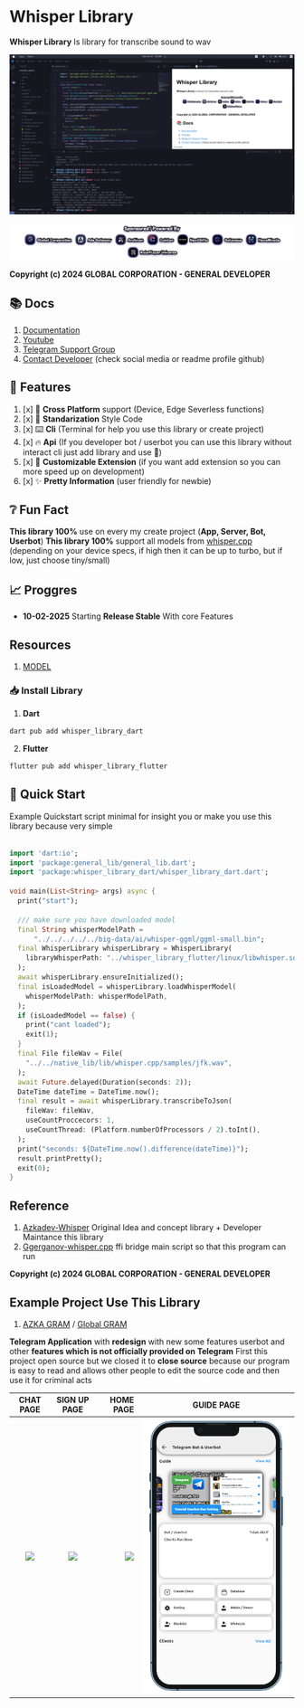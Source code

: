 # Whisper Library
 
**Whisper Library** Is library for transcribe sound to wav

[![](https://raw.githubusercontent.com/General-Developer/whisper_library/refs/heads/main/assets/demo_background.png)](https://youtu.be/drlqUwJEOg4)

[![](https://raw.githubusercontent.com/globalcorporation/.github/main/.github/logo/powered.png)](https://www.youtube.com/@Global_Corporation)

**Copyright (c) 2024 GLOBAL CORPORATION - GENERAL DEVELOPER**

## 📚️ Docs

1. [Documentation](https://youtube.com/@GENERAL_DEV)
2. [Youtube](https://youtube.com/@GENERAL_DEV)
3. [Telegram Support Group](https://t.me/DEVELOPER_GLOBAL_PUBLIC)
4. [Contact Developer](https://github.com/General-Developer) (check social media or readme profile github)

## 🔖️ Features

1. [x] 📱️ **Cross Platform** support (Device, Edge Severless functions)
2. [x] 📜️ **Standarization** Style Code
3. [x] ⌨️ **Cli** (Terminal for help you use this library or create project)
4. [x] 🔥️ **Api** (If you developer bot / userbot you can use this library without interact cli just add library and use 🚀️)
5. [x] 🧩️ **Customizable Extension** (if you want add extension so you can more speed up on development)
6. [x] ✨️ **Pretty Information** (user friendly for newbie)
 
## ❔️ Fun Fact

**This library 100%** use on every my create project (**App, Server, Bot, Userbot**)
**This library 100%** support all models from [whisper.cpp](https://github.com/ggerganov/whisper.cpp) (depending on your device specs, if high then it can be up to turbo, but if low, just choose tiny/small)
 
## 📈️ Proggres
 
- **10-02-2025**
  Starting **Release Stable** With core Features

## Resources

1. [MODEL](https://huggingface.co/ggerganov/whisper.cpp/tree/main)

### 📥️ Install Library

1. **Dart**

```bash
dart pub add whisper_library_dart
```

2. **Flutter**

```bash
flutter pub add whisper_library_flutter
```

## 🚀️ Quick Start

Example Quickstart script minimal for insight you or make you use this library because very simple

```dart

import 'dart:io';
import 'package:general_lib/general_lib.dart';
import 'package:whisper_library_dart/whisper_library_dart.dart';

void main(List<String> args) async {
  print("start");

  /// make sure you have downloaded model
  final String whisperModelPath =
      "../../../../../big-data/ai/whisper-ggml/ggml-small.bin";
  final WhisperLibrary whisperLibrary = WhisperLibrary(
    libraryWhisperPath: "../whisper_library_flutter/linux/libwhisper.so",
  );
  await whisperLibrary.ensureInitialized();
  final isLoadedModel = whisperLibrary.loadWhisperModel(
    whisperModelPath: whisperModelPath,
  );
  if (isLoadedModel == false) {
    print("cant loaded");
    exit(1);
  }
  final File fileWav = File(
    "../../native_lib/lib/whisper.cpp/samples/jfk.wav",
  );
  await Future.delayed(Duration(seconds: 2));
  DateTime dateTime = DateTime.now();
  final result = await whisperLibrary.transcribeToJson(
    fileWav: fileWav,
    useCountProccecors: 1,
    useCountThread: (Platform.numberOfProcessors / 2).toInt(),
  );
  print("seconds: ${DateTime.now().difference(dateTime)}");
  result.printPretty();
  exit(0);
}

```

## Reference

1. [Azkadev-Whisper](https://github.com/azkadev/whisper)
  Original Idea and concept library + Developer Maintance this library
2. [Ggerganov-whisper.cpp](https://github.com/ggerganov/whisper.cpp)
  ffi bridge main script so that this program can run


**Copyright (c) 2024 GLOBAL CORPORATION - GENERAL DEVELOPER**


## Example Project Use This Library


1. [AZKA GRAM](https://github.com/azkadev/azkagram) / [Global GRAM](https://github.com/globalcorporation/global_gram_app)
    
 **Telegram Application** with **redesign** with new some features userbot and other **features which is not officially provided on Telegram** First this project open source but we closed it to **close source** because our program is easy to read and allows other people to edit the source code and then use it for criminal acts
 
|                                                 CHAT PAGE                                                  |                                                SIGN UP PAGE                                                |                                                                                                  HOME PAGE |                                          GUIDE PAGE                                           |
|:----------------------------------------------------------------------------------------------------------:|:----------------------------------------------------------------------------------------------------------:|-----------------------------------------------------------------------------------------------------------:|:---------------------------------------------------------------------------------------------:|
| ![](https://user-images.githubusercontent.com/82513502/205481759-b6815e2f-bd5d-4d72-9570-becd3829dd36.png) | ![](https://user-images.githubusercontent.com/82513502/173319331-9e96fbe7-3e66-44b2-8577-f6685d86a368.png) | ![](https://user-images.githubusercontent.com/82513502/173319541-19a60407-f410-4e95-8ac0-d0da2eaf2457.png) | ![](https://raw.githubusercontent.com/GLXCORP/glx_bot_app/main/screenshots/home_telegram.png) |
